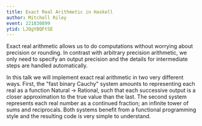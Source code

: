 ```yaml
---
title: Exact Real Arithmetic in Haskell
author: Mitchell Riley
event: 221830899
ytid: LJQgYBQFtSE
---
```

Exact real arithmetic allows us to do computations without worrying about
precision or rounding. In contrast with arbitrary precision arithmetic, we only
need to specify an output precision and the details for intermediate steps are
handled automatically.

In this talk we will implement exact real arithmetic in two very different
ways. First, the "fast binary Cauchy" system amounts to representing each real
as a function Natural -> Rational, such that each successive output is a closer
approximation to the true value than the last. The second system represents
each real number as a continued fraction; an infinite tower of sums and
reciprocals. Both systems benefit from a functional programming style and the
resulting code is very simple to understand.